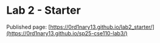 # Lab 2 - Starter
Published page:
[https://0rd1nary13.github.io/lab2_starter/](https://0rd1nary13.github.io/sp25-cse110-lab3/)
